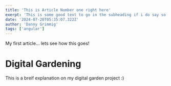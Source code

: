 ```yaml
---
title: 'This is Article Number one right here'
exerpt: 'This is some good text to go in the subheading if i do say so myself'
date: '2024-07-20T05:35:07.322Z'
author: 'Danny Grimmig'
tags: ['angular']
---
```


My first article... lets see how this goes!

# Digital Gardening
This is a breif explanation on my digital garden project :) 